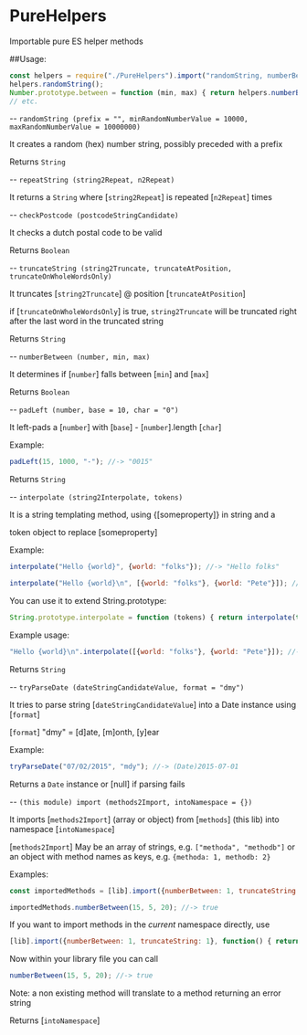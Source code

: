 # PureHelpers
Importable pure ES helper methods

##Usage:

```javascript
const helpers = require("./PureHelpers").import("randomString, numberBetween".split(","), {});
helpers.randomString();
Number.prototype.between = function (min, max) { return helpers.numberBetween(this, min, max); }
// etc.
```

--
`randomString (prefix = "", minRandomNumberValue = 10000, maxRandomNumberValue = 10000000)`

It creates a random (hex) number string, possibly preceded with a prefix

Returns `String`

--
`repeatString (string2Repeat, n2Repeat)`

It returns a `String` where [`string2Repeat`] is repeated [`n2Repeat`] times

--
`checkPostcode (postcodeStringCandidate)`

It checks a dutch postal code to be valid

Returns `Boolean`

--
`truncateString (string2Truncate, truncateAtPosition, truncateOnWholeWordsOnly)`

It truncates [`string2Truncate`] @ position [`truncateAtPosition`]

if [`truncateOnWholeWordsOnly`] is true, `string2Truncate` will be truncated right after the last word in the truncated string

Returns `String`

--
`numberBetween (number, min, max)`

It determines if [`number`] falls between [`min`] and [`max`]

Returns `Boolean`

--
`padLeft (number, base = 10, char = "0")`

It left-pads a [`number`] with [`base`] - [`number`].length [`char`]

Example:

```javascript
padLeft(15, 1000, "-"); //-> "0015"
```

Returns `String`

--
`interpolate (string2Interpolate, tokens)`

It is a string templating method, using {[someproperty]} in string and a

token object to replace [someproperty]

Example:

```javascript
interpolate("Hello {world}", {world: "folks"}); //-> "Hello folks"
```

```javascript
interpolate("Hello {world}\n", [{world: "folks"}, {world: "Pete"}]); //-> "Hello folks\nHello Pete"
```

You can use it to extend String.prototype:

```javascript
String.prototype.interpolate = function (tokens) { return interpolate(this, tokens); };
```

Example usage:

```javascript
"Hello {world}\n".interpolate([{world: "folks"}, {world: "Pete"}]); //-> "Hello folks\nHello Pete"
```

Returns `String`

--
`tryParseDate (dateStringCandidateValue, format = "dmy")`

It tries to parse string [`dateStringCandidateValue`] into a Date instance using [`format`]

[`format`] "dmy" = [d]ate, [m]onth, [y]ear

Example:

```javascript
tryParseDate("07/02/2015", "mdy"); //-> (Date)2015-07-01
```

Returns a `Date` instance or [null] if parsing fails

--
`(this module) import (methods2Import, intoNamespace = {})`

It imports [`methods2Import`] (array or object) from [`methods`] (this lib) into namespace [`intoNamespace`]

[`methods2Import`] May be an array of strings, e.g.  `["methoda", "methodb"]` or an object with method names as keys, e.g. `{methoda: 1, methodb: 2}`

Examples:

```javascript
const importedMethods = [lib].import({numberBetween: 1, truncateString: 1}, {});
```

```javascript
importedMethods.numberBetween(15, 5, 20); //-> true
```

If you want to import methods in the *current* namespace directly, use

```javascript
[lib].import({numberBetween: 1, truncateString: 1}, function() { return this; }());
```

Now within your library file you can call

```javascript
numberBetween(15, 5, 20); //-> true
```

Note: a non existing method will translate to a method returning an error string

Returns [`intoNamespace`]
